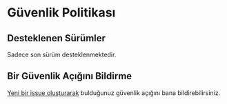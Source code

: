 # Güvenlik Politikası

## Desteklenen Sürümler
Sadece son sürüm desteklenmektedir.

## Bir Güvenlik Açığını Bildirme
[Yeni bir issue oluşturarak](https://github.com/ozgurg/vergihesaplayici.com/issues/new) bulduğunuz güvenlik açığını bana bildirebilirsiniz.